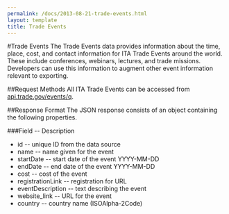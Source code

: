 ```yaml
---
permalink: /docs/2013-08-21-trade-events.html
layout: template
title: Trade Events
---
```


#Trade Events
The Trade Events data provides information about the time, place, cost, and contact information for ITA Trade Events around the world.  These include conferences, webinars, lectures, and trade missions.  Developers can use this information to augment other event information relevant to exporting.

##Request Methods
All ITA Trade Events can be accessed from [api.trade.gov/events/q](http://http://ec2-23-22-114-119.compute-1.amazonaws.com/trade_events/search.json?q=filters&size=100).

##Response Format
The JSON response consists of an object containing the following properties.

###Field -- Description
* id -- unique ID from the data source
* name -- name given for the event
* startDate -- start date of the event YYYY-MM-DD
* endDate -- end date of the event YYYY-MM-DD
* cost -- cost of the event
* registrationLink -- registration for URL
* eventDescription -- text describing the event
* website_link -- URL for the event
* country -- country name (ISOAlpha-2Code)
